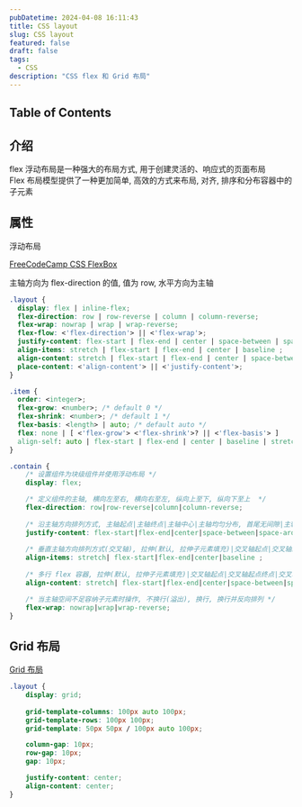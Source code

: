 ```yaml
---
pubDatetime: 2024-04-08 16:11:43
title: CSS layout
slug: CSS layout
featured: false
draft: false
tags:
  - CSS
description: "CSS flex 和 Grid 布局"
---
```


## Table of Contents

## 介绍

flex 浮动布局是一种强大的布局方式, 用于创建灵活的、响应式的页面布局  
Flex 布局模型提供了一种更加简单, 高效的方式来布局, 对齐, 排序和分布容器中的子元素

## 属性

浮动布局

[FreeCodeCamp CSS FlexBox](https://www.freecodecamp.org/chinese/news/the-css-flexbox-handbook/#the-align-content-property)

主轴方向为 flex-direction 的值, 值为 row, 水平方向为主轴

```css
.layout {
  display: flex | inline-flex;
  flex-direction: row | row-reverse | column | column-reverse;
  flex-wrap: nowrap | wrap | wrap-reverse;
  flex-flow: <'flex-direction'> || <'flex-wrap'>;
  justify-content: flex-start | flex-end | center | space-between | space-around;
  align-items: stretch | flex-start | flex-end | center | baseline ;
  align-content: stretch | flex-start | flex-end | center | space-between | space-around ;
  place-content: <'align-content'> || <'justify-content'>;
}

.item {
  order: <integer>;
  flex-grow: <number>; /* default 0 */
  flex-shrink: <number>; /* default 1 */
  flex-basis: <length> | auto; /* default auto */
  flex: none | [ <'flex-grow'> <'flex-shrink'>? || <'flex-basis'> ]
  align-self: auto | flex-start | flex-end | center | baseline | stretch;
}
```

```css
.contain {
    /* 设置组件为块级组件并使用浮动布局 */
    display: flex;

    /* 定义组件的主轴, 横向左至右, 横向右至左, 纵向上至下, 纵向下至上  */
    flex-direction: row|row-reverse|column|column-reverse;
    
    /* 沿主轴方向排列方式, 主轴起点|主轴终点|主轴中心|主轴均匀分布, 首尾无间隙|主轴均匀分布, 首尾有间隙  */
    justify-content: flex-start|flex-end|center|space-between|space-around;
    
    /* 垂直主轴方向排列方式(交叉轴), 拉伸(默认, 拉伸子元素填充)|交叉轴起点|交叉轴终点|交叉轴中心|子元素基线对齐 */
    align-items: stretch| flex-start|flex-end|center|baseline ;
    
    /* 多行 flex 容器, 拉伸(默认, 拉伸子元素填充)|交叉轴起点|交叉轴起点终点|交叉轴中心|交叉轴均匀分布(无间隙)|交叉轴均匀分布(有间隙) */
    align-content: stretch| flex-start|flex-end|center|space-between|space-around ;

    /* 当主轴空间不足容纳子元素时操作, 不换行(溢出), 换行, 换行并反向排列 */
    flex-wrap: nowrap|wrap|wrap-reverse;
}
```

## Grid 布局

[Grid 布局](https://www.freecodecamp.org/chinese/news/how-to-use-css-grid-layout/)

```css
.layout {
    display: grid;
    
    grid-template-columns: 100px auto 100px;
    grid-template-rows: 100px 100px;
    grid-template: 50px 50px / 100px auto 100px;

    column-gap: 10px;
    row-gap: 10px;
    gap: 10px;

    justify-content: center;
    align-content: center;
}
```
